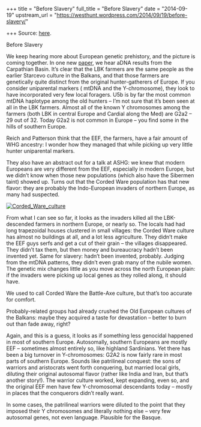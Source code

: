 +++
title = "Before Slavery"
full_title = "Before Slavery"
date = "2014-09-19"
upstream_url = "https://westhunt.wordpress.com/2014/09/19/before-slavery/"

+++
Source: [here](https://westhunt.wordpress.com/2014/09/19/before-slavery/).

Before Slavery

We keep hearing more about European genetic prehistory, and the picture
is coming together. In one new
[paper](http://biorxiv.org/content/biorxiv/early/2014/09/03/008664.full.pdf),
we hear aDNA results from the Carpathian Basin. It’s clear that the LBK
farmers are the same people as the earlier Starcevo culture in the
Balkans, and that those farmers are genetically quite distinct from the
original hunter-gatherers of Europe. If you consider uniparental markers
( mtDNA and the Y-chromosome), they look to have incorporated very few
local foragers. U5b is by far the most common mtDNA haplotype among the
old hunters – I’m not sure that it’s been seen at all in the LBK
farmers. Almost all of the known Y chromosomes among the farmers (both
LBK in central Europe and Cardial along the Med) are G2a2 – 29 out of
32. Today G2a2 is not common in Europe – you find some in the hills of
southern Europe.

Reich and Patterson think that the EEF, the farmers, have a fair amount
of WHG ancestry: I wonder how they managed that while picking up very
little hunter uniparental markers.

They also have an abstract out for a talk at ASHG: we knew that modern
Europeans are very different from the EEF, especially in modern Europe,
but we didn’t know when those new populations (which also have the
Sibermen taint) showed up. Turns out that the Corded Ware population
has that new flavor: they are probably the Indo-European invaders of
northern Europe, as many had suspected.

[![Corded_Ware_culture](https://westhunt.files.wordpress.com/2014/09/corded_ware_culture.png?w=640&h=464)](https://westhunt.files.wordpress.com/2014/09/corded_ware_culture.png)

From what I can see so far, it looks as the invaders killed all the
LBK-descended farmers in northern Europe, or nearly so. The locals had
had long trapezoidal houses clustered in small villages: the Corded Ware
culture has almost no buildings at all, and a lot less agriculture.
They didn’t make the EEF guys serfs and get a cut of their grain – the
villages disappeared. They didn’t tax them, but then money and
bureaucracy hadn’t been invented yet. Same for slavery: hadn’t been
invented, probably. Judging from the mtDNA patterns, they didn’t even
grab many of the nubile women. The genetic mix changes little as you
move across the north European plain: if the invaders were picking up
local genes as they rolled along, it should have.

We used to call Corded Ware the Battle-Axe culture, but that’s too
accurate for comfort.

Probably-related groups had already crushed the Old European cultures of
the Balkans: maybe they acquired a taste for devastation – better to
burn out than fade away, right?

Again, and this is a guess, it looks as if something less genocidal
happened in most of southern Europe. Autosomally, southern Europeans
are mostly EEF – sometimes almost entirely so, like highland Sardinians.
Yet there has been a big turnover in Y-chromosomes: G2A2 is now fairly
rare in most parts of southern Europe. Sounds like patrilineal
conquest: the sons of warriors and aristocrats went forth conquering,
but married local girls, diluting their original autosomal flavor
(rather like India and Iran, but that’s another story!). The warrior
culture worked, kept expanding, even so, and the original EEF men have
few Y-chromosomal descendants today – mostly in places that the
conquerors didn’t really want.

In some cases, the patrilineal warriors were diluted to the point that
they imposed their Y chromosomes and literally nothing else – very few
autosomal genes, not even language. Plausible for the Basque.

